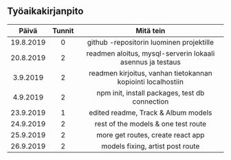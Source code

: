 ## Työaikakirjanpito

|   Päivä   | Tunnit |                          Mitä tein                           |
| :-------: | :----: | :----------------------------------------------------------: |
| 19.8.2019 |   0    |           github -repositorin luominen projektille           |
| 20.8.2019 |   2    |  readmen aloitus, mysql-serverin lokaali asennus ja testaus  |
| 3.9.2019  |   2    | readmen kirjoitus, vanhan tietokannan kopiointi localhostiin |
| 4.9.2019  |   2    |        npm init, install packages, test db connection        |
| 23.9.2019 |   1    |             edited readme, Track & Album models              |
| 24.9.2019 |   2    |             rest of the models & one test route              |
| 25.9.2019 |   2    |              more get routes, create react app               |
| 26.9.2019 |   2    |               models fixing, artist post route               |
